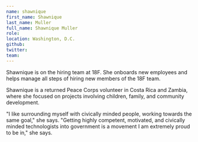 ```yaml
---
name: shawnique
first_name: Shawnique
last_name: Muller
full_name: Shawnique Muller
role:
location: Washington, D.C.
github:
twitter:
team:
---
```


Shawnique is on the hiring team at 18F. She onboards new employees and helps manage all steps of hiring new members of the 18F team.

Shawnique is a returned Peace Corps volunteer in Costa Rica and Zambia, where she focused on projects involving children, family, and community development.

"I like surrounding myself with civically minded people, working towards the same goal," she says. "Getting highly competent, motivated, and civically minded technologists into government is a movement I am extremely proud to be in," she says.
